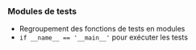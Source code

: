 ### Modules de tests

* Regroupement des fonctions de tests en modules
* `if __name__ == '__main__'` pour exécuter les tests
